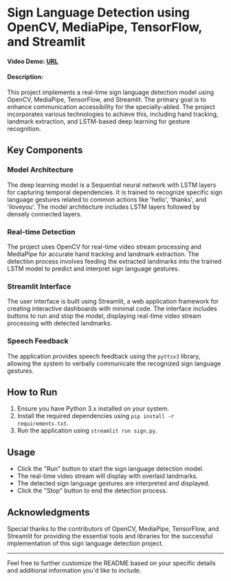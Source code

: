# Sign Language Detection using OpenCV, MediaPipe, TensorFlow, and Streamlit

#### Video Demo:  [URL](https://youtu.be/Xsgc5DUmb4s)
#### Description:
This project implements a real-time sign language detection model using OpenCV, MediaPipe, TensorFlow, and Streamlit. The primary goal is to enhance communication accessibility for the specially-abled. The project incorporates various technologies to achieve this, including hand tracking, landmark extraction, and LSTM-based deep learning for gesture recognition.

## Key Components

### Model Architecture

The deep learning model is a Sequential neural network with LSTM layers for capturing temporal dependencies. It is trained to recognize specific sign language gestures related to common actions like 'hello', 'thanks', and 'iloveyou'. The model architecture includes LSTM layers followed by densely connected layers.

### Real-time Detection

The project uses OpenCV for real-time video stream processing and MediaPipe for accurate hand tracking and landmark extraction. The detection process involves feeding the extracted landmarks into the trained LSTM model to predict and interpret sign language gestures.

### Streamlit Interface

The user interface is built using Streamlit, a web application framework for creating interactive dashboards with minimal code. The interface includes buttons to run and stop the model, displaying real-time video stream processing with detected landmarks.

### Speech Feedback

The application provides speech feedback using the `pyttsx3` library, allowing the system to verbally communicate the recognized sign language gestures.

## How to Run

1. Ensure you have Python 3.x installed on your system.
2. Install the required dependencies using `pip install -r requirements.txt`.
3. Run the application using `streamlit run sign.py`.

## Usage

- Click the "Run" button to start the sign language detection model.
- The real-time video stream will display with overlaid landmarks.
- The detected sign language gestures are interpreted and displayed.
- Click the "Stop" button to end the detection process.

## Acknowledgments

Special thanks to the contributors of OpenCV, MediaPipe, TensorFlow, and Streamlit for providing the essential tools and libraries for the successful implementation of this sign language detection project.

---

Feel free to further customize the README based on your specific details and additional information you'd like to include.
